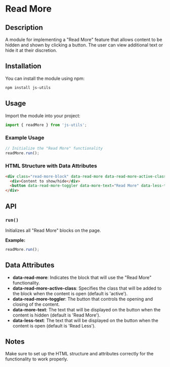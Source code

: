# Read More

## Description

A module for implementing a "Read More" feature that allows content to be hidden and shown by clicking a button. 
The user can view additional text or hide it at their discretion.

## Installation

You can install the module using npm:

```bash
npm install js-utils
```

## Usage

Import the module into your project:

```javascript
import { readMore } from 'js-utils';
```

### Example Usage

```javascript
// Initialize the "Read More" functionality
readMore.run();
```

### HTML Structure with Data Attributes

```html
<div class="read-more-block" data-read-more data-read-more-active-class="active">
  <div>Content to show/hide</div>
  <button data-read-more-toggler data-more-text="Read More" data-less-text="Read Less">Read More</button>
</div>
```

## API

### `run()`

Initializes all "Read More" blocks on the page.

**Example:**

```javascript
readMore.run();
```

## Data Attributes

- **data-read-more**: Indicates the block that will use the "Read More" functionality.
- **data-read-more-active-class**: Specifies the class that will be added to the block when the content is open 
(default is 'active').
- **data-read-more-toggler**: The button that controls the opening and closing of the content.
- **data-more-text**: The text that will be displayed on the button when the content is hidden (default is 'Read More').
- **data-less-text**: The text that will be displayed on the button when the content is open (default is 'Read Less').

## Notes

Make sure to set up the HTML structure and attributes correctly for the functionality to work properly.
